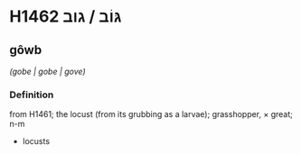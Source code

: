 # H1462 גּוֹב / גוב

## gôwb

_(gobe | ɡobe | ɡove)_

### Definition

from H1461; the locust (from its grubbing as a larvae); grasshopper, × great; n-m

- locusts
